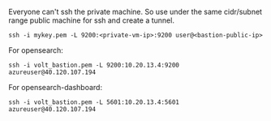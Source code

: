 Everyone can't ssh the private machine. So use under the same cidr/subnet range public machine for ssh and create a tunnel.
```
ssh -i mykey.pem -L 9200:<private-vm-ip>:9200 user@<bastion-public-ip>
```

For opensearch:
```
ssh -i volt_bastion.pem -L 9200:10.20.13.4:9200 azureuser@40.120.107.194
```
For opensearch-dashboard:
```
ssh -i volt_bastion.pem -L 5601:10.20.13.4:5601 azureuser@40.120.107.194
```
